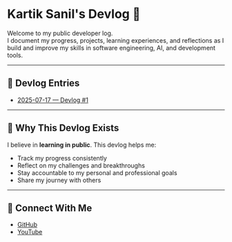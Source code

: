<link rel="icon" href="/favicon.ico" type="image/x-icon">

# Kartik Sanil's Devlog 📓

Welcome to my public developer log.  
I document my progress, projects, learning experiences, and reflections as I build and improve my skills in software engineering, AI, and development tools.

---

## 📅 Devlog Entries
- [2025-07-17 — Devlog #1](./logs/2025-07-17/)
<!-- Add new logs here as you go -->

---

## 🎯 Why This Devlog Exists
I believe in **learning in public**.
This devlog helps me:
- Track my progress consistently
- Reflect on my challenges and breakthroughs
- Stay accountable to my personal and professional goals
- Share my journey with others

---

## 🔗 Connect With Me
- [GitHub](https://github.com/IntScription)
- [YouTube](https://www.youtube.com/@idkythisisme)

